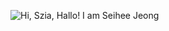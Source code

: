 
![Hi, Szia, Hallo! I am Seihee Jeong](https://user-images.githubusercontent.com/90475328/153762183-f1ebc8eb-b5f6-4df8-9cc7-4d72abc3ebdb.png)

<!--
**jseihee/jseihee** is a ✨ _special_ ✨ repository because its `README.md` (this file) appears on your GitHub profile.


Here are some ideas to get you started:

- 🔭 I’m currently working on ...
- 🌱 I’m currently learning ...
- 👯 I’m looking to collaborate on ...
- 🤔 I’m looking for help with ...
- 💬 Ask me about ...
- 📫 How to reach me: ...
- 😄 Pronouns: ...
- ⚡ Fun fact: ...
-->
